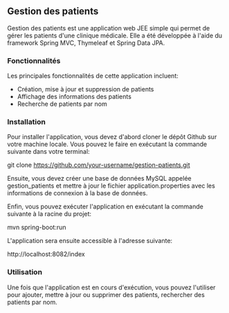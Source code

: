 <h2> Gestion des patients  </h2>
Gestion des patients est une application web JEE simple qui permet de gérer les patients d'une clinique médicale. Elle a été développée à l'aide du framework Spring MVC, Thymeleaf et Spring Data JPA.

<h3> Fonctionnalités </h3>
Les principales fonctionnalités de cette application incluent:

- Création, mise à jour et suppression de patients
- Affichage des informations des patients
- Recherche de patients par nom 

<h3> Installation </h3>
Pour installer l'application, vous devez d'abord cloner le dépôt Github sur votre machine locale. Vous pouvez le faire en exécutant la commande suivante dans votre terminal:

git clone https://github.com/your-username/gestion-patients.git

Ensuite, vous devez créer une base de données MySQL appelée gestion_patients et mettre à jour le fichier application.properties avec les informations de connexion à la base de données.

Enfin, vous pouvez exécuter l'application en exécutant la commande suivante à la racine du projet:

mvn spring-boot:run

L'application sera ensuite accessible à l'adresse suivante:

http://localhost:8082/index

<h3> Utilisation </h3>
Une fois que l'application est en cours d'exécution, vous pouvez l'utiliser pour ajouter, mettre à jour ou supprimer des patients, rechercher des patients par nom.

